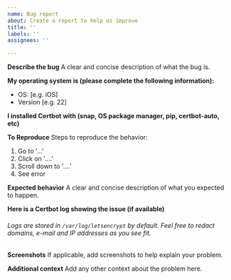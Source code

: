 ```yaml
---
name: Bug report
about: Create a report to help us improve
title: ''
labels: ''
assignees: ''

---
```


**Describe the bug**
A clear and concise description of what the bug is.

**My operating system is (please complete the following information):**
 - OS: [e.g. iOS]
 - Version [e.g. 22]

**I installed Certbot with (snap, OS package manager, pip, certbot-auto, etc)**

**To Reproduce**
Steps to reproduce the behavior:
1. Go to '...'
2. Click on '....'
3. Scroll down to '....'
4. See error

**Expected behavior**
A clear and concise description of what you expected to happen.

**Here is a Certbot log showing the issue (if available)**
###### Logs are stored in `/var/log/letsencrypt` by default. Feel free to redact domains, e-mail and IP addresses as you see fit.

**Screenshots**
If applicable, add screenshots to help explain your problem.

**Additional context**
Add any other context about the problem here.
